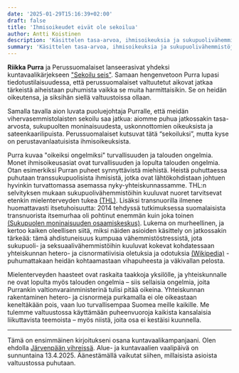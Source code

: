 ```yaml
---
date: '2025-01-29T15:16:39+02:00'
draft: false
title: 'Ihmisoikeudet eivät ole sekoilua'
author: Antti Koistinen
description: 'Käsittelen tasa-arvoa, ihmisoikeuksia ja sukupuolivähemmistöjen oikeuksia vastauksena perussuomalaisten "Sekoilu seis" -vaaliteemaan. Tuon esille, miksi nämä aiheet ovat tärkeitä turvallisuuden ja talouden näkökulmasta sekä miksi keskustelun jatkaminen on välttämätöntä.'
summary: 'Käsittelen tasa-arvoa, ihmisoikeuksia ja sukupuolivähemmistöjen oikeuksia vastauksena perussuomalaisten "Sekoilu seis" -vaaliteemaan. Tuon esille, miksi nämä aiheet ovat tärkeitä turvallisuuden ja talouden näkökulmasta sekä miksi keskustelun jatkaminen on välttämätöntä.'
---
```

**Riikka Purra** ja Perussuomalaiset lanseerasivat yhdeksi kuntavaalikärjekseen ["Sekoilu seis"](https://youtu.be/yN5HzyKyCSA?t=865). Samaan hengenvetoon Purra lupasi tiedotustilaisuudessa, että perussuomalaiset valtuutetut aikovat jatkaa tärkeistä aiheistaan puhumista vaikka se muita harmittaisikin. Se on heidän oikeutensa, ja siksihän siellä valtuustoissa ollaan. 

Samalla tavalla aion luvata puoluejohtaja Purralle, että meidän vihervasemmistolaisten sekoilu saa jatkua: aiomme puhua jatkossakin tasa-arvosta, sukupuolten moninaisuudesta, uskonnottomien oikeuksista ja sateenkaarilipuista. Perussuomalaiset kutsuvat tätä “sekoiluksi”, mutta kyse on perustavanlaatuisista ihmisoikeuksista.

Purra kuvaa "oikeiksi ongelmiksi" turvallisuuden ja talouden ongelmia. Monet ihmisoikeusasiat ovat turvallisuuden ja lopulta talouden ongelmia. Otan esimerkiksi Purran puheet synnyttävistä miehistä. Heistä puhuttaessa puhutaan transsukupuolisista ihmisistä, jotka ovat lähtökohdistaan johtuen hyvinkin turvattomassa asemassa nyky-yhteiskunnassamme. THL:n selvityksen mukaan sukupuolivähemmistöihin kuuluvat nuoret tarvitsevat etenkin mielenterveyden tukea [(THL)](https://thl.fi/-/mielenterveysoireilu-on-yleista-erityisesti-kiusatuilla-transmaskuliinisilla-nuorilla). Lisäksi transnuorilla ilmenee huomattavasti itsetuhoisuutta: 2014 tehdyssä tutkimuksessa suomalaisista transnuorista itsemurhaa oli pohtinut enemmän kuin joka toinen [(Sukupuolen moninaisuuden osaamiskeskus)](https://sukupuolenosaamiskeskus.fi/wp-content/uploads/2021/06/Transnuoret-ja-itsemurha-tutkimuskatsaus-2021.pdf). Lukema on murheellinen, ja kertoo kaiken oleellisen siitä, miksi näiden asioiden käsittely on jatkossakin tärkeää: tämä ahdistuneisuus kumpuaa vähemmistöstressistä, jota sukupuoli- ja seksuaalivähemmistöihin kuuluvat kokevat kohdatessaan yhteiskunnan hetero- ja cisnormatiivisia oletuksia ja odotuksia [(Wikipedia)](https://fi.wikipedia.org/wiki/V%C3%A4hemmist%C3%B6stressi) - puhumattakaan heidän kohtaamastaan vihapuheesta ja väkivallan pelosta.

Mielenterveyden haasteet ovat raskaita taakkoja yksilölle, ja yhteiskunnalle ne ovat lopulta myös talouden ongelmia – siis sellaisia ongelmia, joita Purrankin valtionvarainministerinä tulisi pitää oikeina. Yhteiskunnan rakentaminen hetero- ja cisnormeja purkamalla ei ole oikeastaan keneltäkään pois, vaan luo turvallisempaa Suomea meille kaikille. Me tulemme valtuustossa käyttämään puheenvuoroja kaikista kansalaisia liikuttavista teemoista – myös niistä, joita osa ei kestäisi kuunnella.

---

Tämä on ensimmäinen kirjoitukseni osana kuntavaalikampanjaani. Olen ehdolla [Järvenpään vihreissä](https://www.jarvenpaanvihreat.fi/). Alue- ja kuntavaalien vaalipäivä on sunnuntaina 13.4.2025. Äänestämällä vaikutat siihen, millaisista asioista valtuustossa puhutaan.